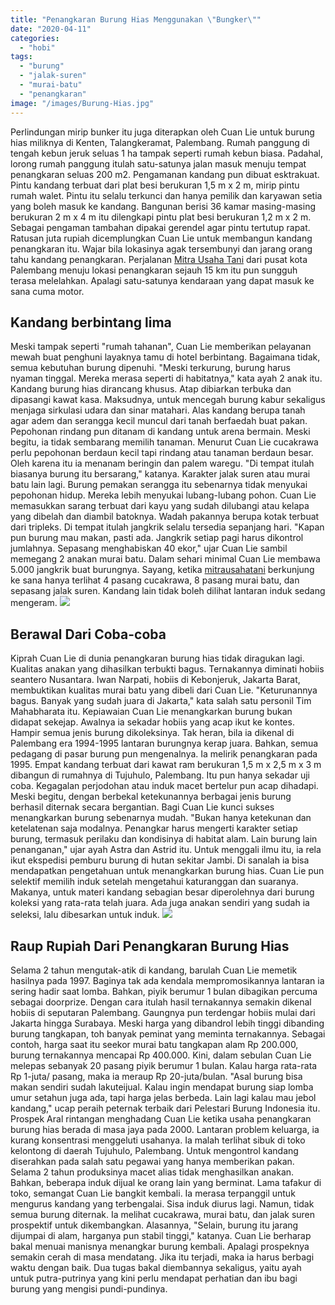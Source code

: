 ```yaml
---
title: "Penangkaran Burung Hias Menggunakan \"Bungker\""
date: "2020-04-11"
categories: 
  - "hobi"
tags: 
  - "burung"
  - "jalak-suren"
  - "murai-batu"
  - "penangkaran"
image: "/images/Burung-Hias.jpg"
---
```


Perlindungan mirip bunker itu juga diterapkan oleh Cuan Lie untuk burung hias miliknya di Kenten, Talangkeramat, Palembang. Rumah panggung di tengah kebun jeruk seluas 1 ha tampak seperti rumah kebun biasa. Padahal, lorong rumah panggung itulah satu-satunya jalan masuk menuju tempat penangkaran seluas 200 m2. Pengamanan kandang pun dibuat esktrakuat. Pintu kandang terbuat dari plat besi berukuran 1,5 m x 2 m, mirip pintu rumah walet. Pintu itu selalu terkunci dan hanya pemilik dan karyawan setia yang boleh masuk ke kandang. Bangunan berisi 36 kamar masing-masing berukuran 2 m x 4 m itu dilengkapi pintu plat besi berukuran 1,2 m x 2 m. Sebagai pengaman tambahan dipakai gerendel agar pintu tertutup rapat. Ratusan juta rupiah dicemplungkan Cuan Lie untuk membangun kandang penangkaran itu. Wajar bila lokasinya agak tersembunyi dan jarang orang tahu kandang penangkaran. Perjalanan [Mitra Usaha Tani](http://localhost/mitra) dari pusat kota Palembang menuju lokasi penangkaran sejauh 15 km itu pun sungguh terasa melelahkan. Apalagi satu-satunya kendaraan yang dapat masuk ke sana cuma motor.

## Kandang berbintang lima

Meski tampak seperti "rumah tahanan", Cuan Lie memberikan pelayanan mewah buat penghuni layaknya tamu di hotel berbintang. Bagaimana tidak, semua kebutuhan burung dipenuhi. "Meski terkurung, burung harus nyaman tinggal. Mereka merasa seperti di habitatnya," kata ayah 2 anak itu. Kandang burung hias dirancang khusus. Atap dibiarkan terbuka dan dipasangi kawat kasa. Maksudnya, untuk mencegah burung kabur sekaligus menjaga sirkulasi udara dan sinar matahari. Alas kandang berupa tanah agar adem dan serangga kecil muncul dari tanah berfaedah buat pakan. Pepohonan rindang pun ditanam di kandang untuk arena bermain. Meski begitu, ia tidak sembarang memilih tanaman. Menurut Cuan Lie cucakrawa perlu pepohonan berdaun kecil tapi rindang atau tanaman berdaun besar. Oleh karena itu ia menanam beringin dan palem waregu. "Di tempat itulah biasanya burung itu bersarang," katanya. Karakter jalak suren atau murai batu lain lagi. Burung pemakan serangga itu sebenarnya tidak menyukai pepohonan hidup. Mereka lebih menyukai lubang-lubang pohon. Cuan Lie memasukkan sarang terbuat dari kayu yang sudah dilubangi atau kelapa yang dibelah dan diambil batoknya. Wadah pakannya berupa kotak terbuat dari tripleks. Di tempat itulah jangkrik selalu tersedia sepanjang hari. "Kapan pun burung mau makan, pasti ada. Jangkrik setiap pagi harus dikontrol jumlahnya. Sepasang menghabiskan 40 ekor," ujar Cuan Lie sambil memegang 2 anakan murai batu. Dalam sehari minimal Cuan Lie membawa 5.000 jangkrik buat burungnya. Sayang, ketika [mitrausahatani](http://localhost/mitra) berkunjung ke sana hanya terlihat 4 pasang cucakrawa, 8 pasang murai batu, dan sepasang jalak suren. Kandang lain tidak boleh dilihat lantaran induk sedang mengeram. [![](/images/Penangkaran-Burung-Hias.jpg)](http://localhost/mitra/wp-content/uploads/2020/04/Penangkaran-Burung-Hias.jpg)

## Berawal Dari Coba-coba

Kiprah Cuan Lie di dunia penangkaran burung hias tidak diragukan lagi. Kualitas anakan yang dihasilkan terbukti bagus. Ternakannya diminati hobiis seantero Nusantara. Iwan Narpati, hobiis di Kebonjeruk, Jakarta Barat, membuktikan kualitas murai batu yang dibeli dari Cuan Lie. "Keturunannya bagus. Banyak yang sudah juara di Jakarta," kata salah satu personil Tim Mahabharata itu. Kepiawaian Cuan Lie menangkarkan burung bukan didapat sekejap. Awalnya ia sekadar hobiis yang acap ikut ke kontes. Hampir semua jenis burung dikoleksinya. Tak heran, bila ia dikenal di Palembang era 1994-1995 lantaran burungnya kerap juara. Bahkan, semua pedagang di pasar burung pun mengenalnya. Ia melirik penangkaran pada 1995. Empat kandang terbuat dari kawat ram berukuran 1,5 m x 2,5 m x 3 m dibangun di rumahnya di Tujuhulo, Palembang. Itu pun hanya sekadar uji coba. Kegagalan perjodohan atau induk macet bertelur pun acap dihadapi. Meski begitu, dengan berbekal ketekunannya berbagai jenis burung berhasil diternak secara bergantian. Bagi Cuan Lie kunci sukses menangkarkan burung sebenarnya mudah. "Bukan hanya ketekunan dan ketelatenan saja modalnya. Penangkar harus mengerti karakter setiap burung, termasuk perilaku dan kondisinya di habitat alam. Lain burung lain penanganan," ujar ayah Astra dan Astrid itu. Untuk menggali ilmu itu, ia rela ikut ekspedisi pemburu burung di hutan sekitar Jambi. Di sanalah ia bisa mendapatkan pengetahuan untuk menangkarkan burung hias. Cuan Lie pun selektif memilih induk setelah mengetahui katuranggan dan suaranya. Makanya, untuk materi kandang sebagian besar diperolehnya dari burung koleksi yang rata-rata telah juara. Ada juga anakan sendiri yang sudah ia seleksi, lalu dibesarkan untuk induk. [![](/images/Penangkaran-Burung.jpg)](http://localhost/mitra/wp-content/uploads/2020/04/Penangkaran-Burung.jpg)

## Raup Rupiah Dari Penangkaran Burung Hias

Selama 2 tahun mengutak-atik di kandang, barulah Cuan Lie memetik hasilnya pada 1997. Baginya tak ada kendala mempromosikannya lantaran ia sering hadir saat lomba. Bahkan, piyik berumur 1 bulan dibagikan percuma sebagai doorprize. Dengan cara itulah hasil ternakannya semakin dikenal hobiis di seputaran Palembang. Gaungnya pun terdengar hobiis mulai dari Jakarta hingga Surabaya. Meski harga yang dibandrol lebih tinggi dibanding burung tangkapan, toh banyak peminat yang meminta ternakannya. Sebagai contoh, harga saat itu seekor murai batu tangkapan alam Rp 200.000, burung ternakannya mencapai Rp 400.000. Kini, dalam sebulan Cuan Lie melepas sebanyak 20 pasang piyik berumur 1 bulan. Kalau harga rata-rata Rp 1-juta/ pasang, maka ia meraup Rp 20-juta/bulan. "Asal burung bisa makan sendiri sudah lakuteijual. Kalau ingin mendapat burung siap lomba umur setahun juga ada, tapi harga jelas berbeda. Lain lagi kalau mau jebol kandang," ucap peraih peternak terbaik dari Pelestari Burung Indonesia itu. Prospek Aral rintangan menghadang Cuan Lie ketika usaha penangkaran burung hias berada di masa jaya pada 2000. Lantaran problem keluarga, ia kurang konsentrasi menggeluti usahanya. Ia malah terlihat sibuk di toko kelontong di daerah Tujuhulo, Palembang. Untuk mengontrol kandang diserahkan pada salah satu pegawai yang hanya memberikan pakan. Selama 2 tahun produksinya macet alias tidak menghasilkan anakan. Bahkan, beberapa induk dijual ke orang lain yang berminat. Lama tafakur di toko, semangat Cuan Lie bangkit kembali. Ia merasa terpanggil untuk mengurus kandang yang terbengalai. Sisa induk diurus lagi. Namun, tidak semua burung diternak. Ia melihat cucakrawa, murai batu, dan jalak suren prospektif untuk dikembangkan. Alasannya, "Selain, burung itu jarang dijumpai di alam, harganya pun stabil tinggi," katanya. Cuan Lie berharap bakal menuai manisnya menangkar burung kembali. Apalagi prospeknya semakin cerah di masa mendatang. Jika itu terjadi, maka ia harus berbagi waktu dengan baik. Dua tugas bakal diembannya sekaligus, yaitu ayah untuk putra-putrinya yang kini perlu mendapat perhatian dan ibu bagi burung yang mengisi pundi-pundinya.
